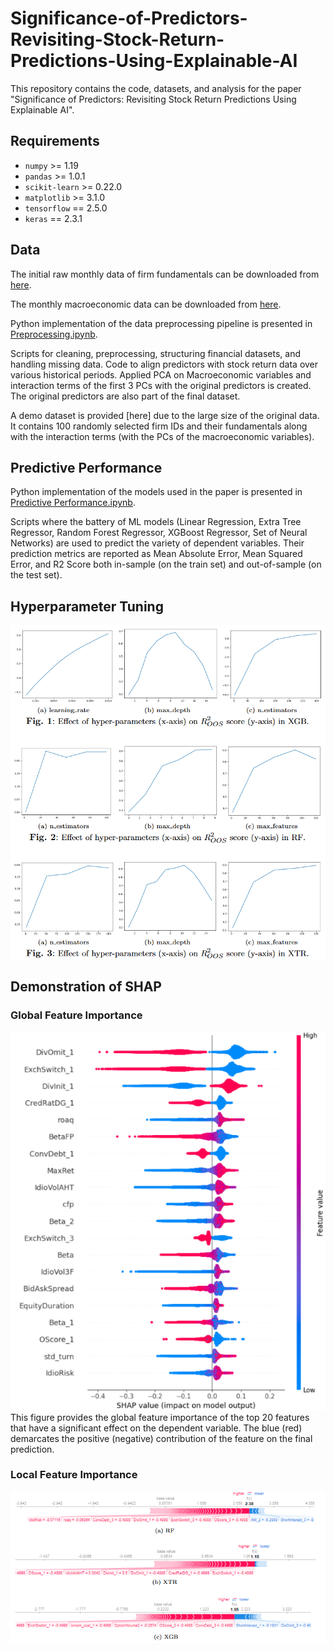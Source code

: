 # Significance-of-Predictors-Revisiting-Stock-Return-Predictions-Using-Explainable-AI
This repository contains the code, datasets, and analysis for the paper "Significance of Predictors: Revisiting Stock Return Predictions Using Explainable AI". 

## Requirements
- `numpy` >= 1.19
- `pandas` >= 1.0.1
- `scikit-learn` >= 0.22.0
- `matplotlib` >= 3.1.0
- `tensorflow` == 2.5.0
- `keras` == 2.3.1

## Data
The initial raw monthly data of firm fundamentals can be downloaded from [here](https://sites.google.com/site/chenandrewy/). 

The monthly macroeconomic data can be downloaded from [here](https://sites.google.com/view/agoyal145).

Python implementation of the data preprocessing pipeline is presented in [Preprocessing.ipynb](#).

Scripts for cleaning, preprocessing, structuring financial datasets, and handling missing data. Code to align predictors with stock return data over various historical periods. Applied PCA on Macroeconomic variables and interaction terms of the first 3 PCs with the original predictors is created. The original predictors are also part of the final dataset.

A demo dataset is provided [here] due to the large size of the original data. It contains 100 randomly selected firm IDs and their fundamentals along with the interaction terms (with the PCs of the macroeconomic variables).

## Predictive Performance
Python implementation of the models used in the paper is presented in [Predictive Performance.ipynb](#).

Scripts where the battery of ML models (Linear Regression, Extra Tree Regressor, Random Forest Regressor, XGBoost Regressor, Set of Neural Networks) are used to predict the variety of dependent variables. Their prediction metrics are reported as Mean Absolute Error, Mean Squared Error, and R2 Score both in-sample (on the train set) and out-of-sample (on the test set).

## Hyperparameter Tuning
![Here](./figures/fig1.png "Hyperparameter Tuning")

## Demonstration of SHAP

### Global Feature Importance
![Here](figures/SHAP_global.png "SHAP Global Feature Importance")
This figure provides the global feature importance of the top 20 features that have a significant effect on the dependent variable. The blue (red) demarcates the positive (negative) contribution of the feature on the final prediction.
### Local Feature Importance
![Here](./figures/SHAP_local.png "SHAP Local Feature Importance")
